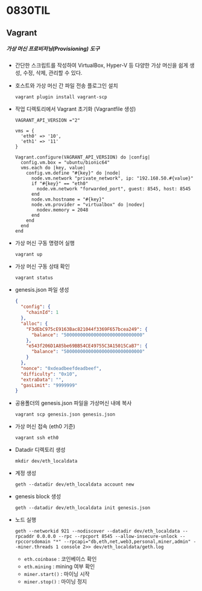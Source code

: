 # 0830TIL

## Vagrant

##### 가상 머신 프로비저닝(Provisioning) 도구

- 간단한 스크립트를 작성하여 VirtualBox, Hyper-V 등 다양한 가상 머신을 쉽게 생성, 수정, 삭제, 관리할 수 있다.



- 호스트와 가상 머신 간 파일 전송 플로그인 설치

  ```powershell
  vagrant plugin install vagrant-scp
  ```

- 작업 디렉토리에서 Vagrant 초기화 (Vagrantfile 생성)

  ```
  VAGRANT_API_VERSION ="2"
  
  vms = {
    'eth0' => '10',
    'eth1' => '11'
  }
  
  Vagrant.configure(VAGRANT_API_VERSION) do |config|
    config.vm.box = "ubuntu/bionic64"
    vms.each do |key, value|
      config.vm.define "#{key}" do |node|
        node.vm.network "private_network", ip: "192.168.50.#{value}"
        if "#{key}" == "eth0"
          node.vm.network "forwarded_port", guest: 8545, host: 8545
        end
        node.vm.hostname = "#{key}"
        node.vm.provider = "virtualbox" do |nodev|
          nodev.memory = 2048
        end
      end
    end
  end
  ```

- 가상 머신 구동 명령어 실행

  ```
  vagrant up
  ```

- 가상 머신 구동 상태 확인

  ```
  vagrant status
  ```

- genesis.json 파일 생성

  ```json
  {
    "config": {
      "chainId": 1
    }, 
    "alloc": {
      "F3dEbC975cE9163Bac821044f3369F657bcea249": {
        "balance": "50000000000000000000000000000"
      },
      "e543f206D1A85be69BB54CE49755C3A15015CaB7": {
        "balance": "50000000000000000000000000000"
      }
    },
    "nonce": "0xdeadbeefdeadbeef",
    "difficulty": "0x10",
    "extraData": "",
    "gasLimit": "9999999"
  }
  ```

- 공용폴더의 genesis.json 파일을 가상머신 내에 복사

  ```
  vagrant scp genesis.json genesis.json
  ```

- 가상 머신 접속 (eth0 기준)

  ```
  vagrant ssh eth0
  ```

- Datadir 디렉토리 생성

  ```
  mkdir dev/eth_localdata
  ```

- 계정 생성

  ```
  geth --datadir dev/eth_localdata account new
  ```

- genesis block 생성

  ```
  geth --datadir dev/eth_localdata init genesis.json
  ```

- 노드 실행

  ```
  geth --networkid 921 --nodiscover --datadir dev/eth_localdata --rpcaddr 0.0.0.0 --rpc --rpcport 8545 --allow-insecure-unlock --rpccorsdomain "*" --rpcapi="db,eth,net,web3,personal,miner,admin" --miner.threads 1 console 2>> dev/eth_localdata/geth.log
  ```

  - `eth.coinbase` : 코인베이스 확인
  - `eth.mining` : mining 여부 확인
  - `miner.start()` : 마이닝 시작
  - `miner.stop()` : 마이닝 정지

  

